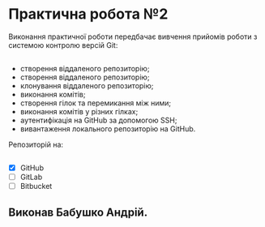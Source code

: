 # Практична робота №2

<p style="padding-bottom: 15px"> Виконання практичної роботи передбачає вивчення прийомів роботи з системою контролю версій Git: </p>

* створення віддаленого репозиторію;
* створення віддаленого репозиторію;
* клонування віддаленого репозиторію;
* виконання комітів;
* створення гілок та перемикання між ними;
* виконання комітів у різних гілках;
* аутентифікація на GitHub за допомогою SSH;
* вивантаження локального репозиторію на GitHub.

<p style="padding-bottom: 15px"> Репозиторій на: </p>

- [X] GitHub
- [ ] GitLab
- [ ] Bitbucket

## Виконав Бабушко Андрій.
